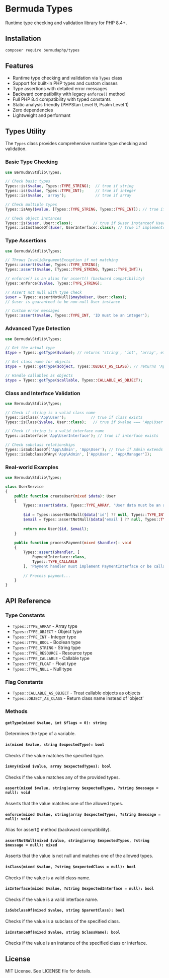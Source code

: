 # Bermuda Types

Runtime type checking and validation library for PHP 8.4+.

## Installation

```bash
composer require bermudaphp/types
```

## Features

- Runtime type checking and validation via `Types` class
- Support for built-in PHP types and custom classes
- Type assertions with detailed error messages
- Backward compatibility with legacy `enforce()` method
- Full PHP 8.4 compatibility with typed constants
- Static analysis friendly (PHPStan Level 9, Psalm Level 1)
- Zero dependencies
- Lightweight and performant

## Types Utility

The `Types` class provides comprehensive runtime type checking and validation.

### Basic Type Checking

```php
use Bermuda\Stdlib\Types;

// Check basic types
Types::is($value, Types::TYPE_STRING);  // true if string
Types::is($value, Types::TYPE_INT);     // true if integer
Types::is($value, 'array');             // true if array

// Check multiple types
Types::isAny($value, [Types::TYPE_STRING, Types::TYPE_INT]); // true if string OR int

// Check object instances
Types::is($user, User::class);         // true if $user instanceof User
Types::isInstanceOf($user, UserInterface::class); // true if implements interface
```

### Type Assertions

```php
use Bermuda\Stdlib\Types;

// Throws InvalidArgumentException if not matching
Types::assert($value, Types::TYPE_STRING);
Types::assert($value, [Types::TYPE_STRING, Types::TYPE_INT]);

// enforce() is an alias for assert() (backward compatibility)
Types::enforce($value, Types::TYPE_STRING);

// Assert not null with type check
$user = Types::assertNotNull($maybeUser, User::class);
// $user is guaranteed to be non-null User instance

// Custom error messages
Types::assert($value, Types::TYPE_INT, 'ID must be an integer');
```

### Advanced Type Detection

```php
use Bermuda\Stdlib\Types;

// Get the actual type
$type = Types::getType($value); // returns 'string', 'int', 'array', etc.

// Get class name for objects
$type = Types::getType($object, Types::OBJECT_AS_CLASS); // returns 'App\User'

// Handle callables as objects
$type = Types::getType($callable, Types::CALLABLE_AS_OBJECT);
```

### Class and Interface Validation

```php
use Bermuda\Stdlib\Types;

// Check if string is a valid class name
Types::isClass('App\User');           // true if class exists
Types::isClass($value, User::class);   // true if $value === 'App\User' (case-insensitive)

// Check if string is a valid interface name
Types::isInterface('App\UserInterface'); // true if interface exists

// Check subclass relationships
Types::isSubclassOf('App\Admin', 'App\User'); // true if Admin extends User
Types::isSubclassOfAny('App\Admin', ['App\User', 'App\Manager']);
```

### Real-world Examples

```php
use Bermuda\Stdlib\Types;

class UserService
{
    public function createUser(mixed $data): User
    {
        Types::assert($data, Types::TYPE_ARRAY, 'User data must be an array');
        
        $id = Types::assertNotNull($data['id'] ?? null, Types::TYPE_INT);
        $email = Types::assertNotNull($data['email'] ?? null, Types::TYPE_STRING);
        
        return new User($id, $email);
    }
    
    public function processPayment(mixed $handler): void
    {
        Types::assert($handler, [
            PaymentInterface::class,
            Types::TYPE_CALLABLE
        ], 'Payment handler must implement PaymentInterface or be callable');
        
        // Process payment...
    }
}
```

## API Reference

### Type Constants

- `Types::TYPE_ARRAY` - Array type
- `Types::TYPE_OBJECT` - Object type
- `Types::TYPE_INT` - Integer type
- `Types::TYPE_BOOL` - Boolean type
- `Types::TYPE_STRING` - String type
- `Types::TYPE_RESOURCE` - Resource type
- `Types::TYPE_CALLABLE` - Callable type
- `Types::TYPE_FLOAT` - Float type
- `Types::TYPE_NULL` - Null type

### Flag Constants

- `Types::CALLABLE_AS_OBJECT` - Treat callable objects as objects
- `Types::OBJECT_AS_CLASS` - Return class name instead of 'object'

### Methods

#### `getType(mixed $value, int $flags = 0): string`
Determines the type of a variable.

#### `is(mixed $value, string $expectedType): bool`
Checks if the value matches the specified type.

#### `isAny(mixed $value, array $expectedTypes): bool`
Checks if the value matches any of the provided types.

#### `assert(mixed $value, string|array $expectedTypes, ?string $message = null): void`
Asserts that the value matches one of the allowed types.

#### `enforce(mixed $value, string|array $expectedTypes, ?string $message = null): void`
Alias for assert() method (backward compatibility).

#### `assertNotNull(mixed $value, string|array $expectedTypes, ?string $message = null): mixed`
Asserts that the value is not null and matches one of the allowed types.

#### `isClass(mixed $value, ?string $expectedClass = null): bool`
Checks if the value is a valid class name.

#### `isInterface(mixed $value, ?string $expectedInterface = null): bool`
Checks if the value is a valid interface name.

#### `isSubclassOf(mixed $value, string $parentClass): bool`
Checks if the value is a subclass of the specified class.

#### `isInstanceOf(mixed $value, string $className): bool`
Checks if the value is an instance of the specified class or interface.

## License

MIT License. See LICENSE file for details.
